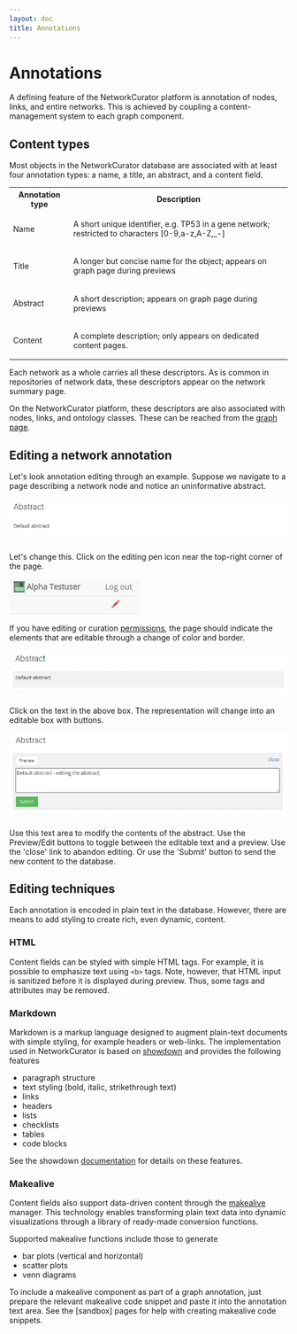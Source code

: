 ```yaml
---
layout: doc
title: Annotations
---
```


# Annotations

A defining feature of the NetworkCurator platform is annotation of nodes, links, and entire networks. This is achieved by coupling a content-management system to each graph component. 

## Content types

Most objects in the NetworkCurator database are associated with at least four annotation types: a name, a title, an abstract, and a content field. 

<table>
<tr><th>Annotation type</th><th>Description</th></tr>
<tr><td>Name</td><td><p>A short unique identifier, e.g. TP53 in a gene network; restricted to characters [0-9,a-z,A-Z,_-] </p></td></tr>
<tr><td>Title</td><td><p>A longer but concise name for the object; appears on graph page during previews</p></td></tr>
<tr><td>Abstract</td><td><p>A short description; appears on graph page during previews</p></td></tr>
<tr><td>Content</td><td><p>A complete description; only appears on dedicated content pages.</p></td></tr>
</table>

Each network as a whole carries all these descriptors. As is common in repositories of network data, these descriptors appear on the network summary page.

On the NetworkCurator platform, these descriptors are also associated with nodes, links, and ontology classes. These can be reached from the [graph page](graphs.html).


## Editing a network annotation

Let's look annotation editing through an example. Suppose we navigate to a page describing a network node and notice an uninformative abstract. 

![Default abstract](img/abstract_0.jpg)

Let's change this. Click on the editing pen icon near the top-right corner of the page.

![Editing button](img/editing.jpg)

If you have editing or curation [permissions](permissions.html), the page should indicate the elements that are editable through a change of color and border. 

![Editing cues](img/abstract_1.jpg)

Click on the text in the above box. The representation will change into an editable box with buttons. 

![Editing cues](img/abstract_2.jpg)

Use this text area to modify the contents of the abstract. Use the Preview/Edit buttons to toggle between the editable text and a preview. Use the 'close' link to abandon editing. Or use the 'Submit' button to send the new content to the database.


## Editing techniques

Each annotation is encoded in plain text in the database. However, there are means to add styling to create rich, even dynamic, content.

### HTML

Content fields can be styled with simple HTML tags. For example, it is possible to emphasize text using <code>&lt;b&gt;</code> tags. Note, however, that HTML input is sanitized before it is displayed during preview. Thus, some tags and attributes may be removed.


### Markdown

Markdown is a markup language designed to augment plain-text documents with simple styling, for example headers or web-links. The implementation used in NetworkCurator is based on [showdown](https://github.com/showdownjs/showdown) and provides the following features

- paragraph structure
- text styling (bold, italic, strikethrough text)
- links
- headers
- lists
- checklists
- tables
- code blocks

See the showdown [documentation](https://github.com/showdownjs/showdown/wiki/Showdown's-Markdown-syntax) for details on these features.


### Makealive

Content fields also support data-driven content through the [makealive](https://tkonopka.github.io/makealive/) manager. This technology enables transforming plain text data into dynamic visualizations through a library of ready-made conversion functions. 

Supported makealive functions include those to generate 

 - bar plots (vertical and horizontal)
 - scatter plots
 - venn diagrams

To include a makealive component as part of a graph annotation, just prepare the relevant makealive code snippet and paste it into the annotation text area. See the [sandbox] pages for help with creating makealive code snippets.



